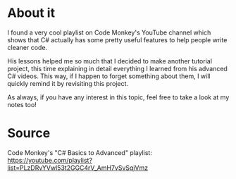 # About it

I found a very cool playlist on Code Monkey's YouTube channel which shows that C# actually has some pretty useful features to help people write cleaner code.

His lessons helped me so much that I decided to make another tutorial project, this time explaining in detail everything I learned from his advanced C# videos. This way, if I happen to forget something about them, I will quickly remind it by revisiting this project.

As always, if you have any interest in this topic, feel free to take a look at my notes too!

# Source

Code Monkey's "C# Basics to Advanced" playlist: https://youtube.com/playlist?list=PLzDRvYVwl53t2GGC4rV_AmH7vSvSqjVmz
